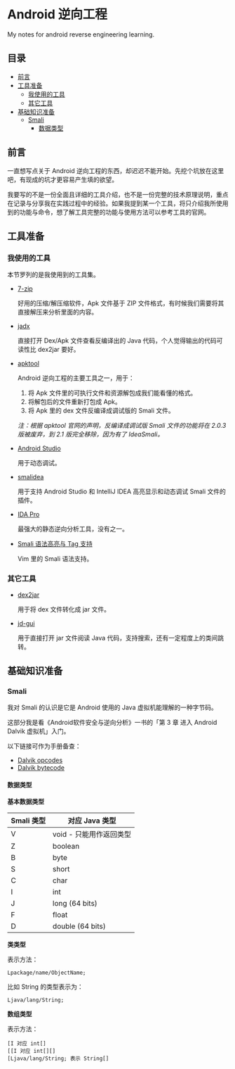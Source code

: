 # Android 逆向工程

My notes for android reverse engineering learning.

## 目录

* [前言](#前言)
* [工具准备](#工具准备)
	* [我使用的工具](#我使用的工具)
	* [其它工具](#其它工具)
* [基础知识准备](#基础知识准备)
	* [Smali](#smali)
		* [数据类型](#数据类型)

## 前言

一直想写点关于 Android 逆向工程的东西，却迟迟不能开始。先挖个坑放在这里吧，有现成的坑才更容易产生填的欲望。

我要写的不是一份全面且详细的工具介绍，也不是一份完整的技术原理说明，重点在记录与分享我在实践过程中的经验。如果我提到某一个工具，将只介绍我所使用到的功能与命令，想了解工具完整的功能与使用方法可以参考工具的官网。

## 工具准备

### 我使用的工具

本节罗列的是我使用到的工具集。

* [7-zip][]

    好用的压缩/解压缩软件，Apk 文件基于 ZIP 文件格式，有时候我们需要将其直接解压来分析里面的内容。

* [jadx][]

    直接打开 Dex/Apk 文件查看反编译出的 Java 代码，个人觉得输出的代码可读性比 dex2jar 要好。

* [apktool][]

    Android 逆向工程的主要工具之一，用于：
    1. 将 Apk 文件里的可执行文件和资源解包成我们能看懂的格式。
    2. 将解包后的文件重新打包成 Apk。
    3. 将 Apk 里的 dex 文件反编译成调试版的 Smali 文件。

    *注：根据 apktool 官网的声明，反编译成调试版 Smali 文件的功能将在 2.0.3 版被废弃，到 2.1 版完全移除，因为有了 IdeaSmali。*

* [Android Studio][]

    用于动态调试。

* [smalidea][]

    用于支持 Android Studio 和 IntelliJ IDEA 高亮显示和动态调试 Smali 文件的插件。

* [IDA Pro][]

    最强大的静态逆向分析工具，没有之一。

* [Smali 语法高亮与 Tag 支持][]

    Vim 里的 Smali 语法支持。

### 其它工具

* [dex2jar][]

    用于将 dex 文件转化成 jar 文件。

* [jd-gui][]

    用于直接打开 jar 文件阅读 Java 代码，支持搜索，还有一定程度上的类间跳转。

## 基础知识准备

### Smali

我对 Smali 的认识是它是 Android 使用的 Java 虚拟机能理解的一种字节码。

这部分我是看《Android软件安全与逆向分析》一书的「第 3 章 进入 Android Dalvik 虚拟机」入门。

以下链接可作为手册备查：

* [Dalvik opcodes][]
* [Dalvik bytecode][]

#### 数据类型

**基本数据类型**

| Smali 类型 | 对应 Java 类型          |
|------------|-------------------------|
| V          | void - 只能用作返回类型 |
| Z          | boolean                 |
| B          | byte                    |
| S          | short                   |
| C          | char                    |
| I          | int                     |
| J          | long (64 bits)          |
| F          | float                   |
| D          | double (64 bits)        |

**类类型**

表示方法：

```
Lpackage/name/ObjectName;
```

比如 String 的类型表示为：

```
Ljava/lang/String;
```

**数组类型**

表示方法：

```
[I 对应 int[]
[[I 对应 int[][]
[Ljava/lang/String; 表示 String[]
```

[7-zip]: http://www.7-zip.org/
[apktool]: https://github.com/iBotPeaches/Apktool
[dex2jar]: https://github.com/pxb1988/dex2jar
[jd-gui]: https://github.com/java-decompiler/jd-gui
[Android Studio]: https://developer.android.com/sdk/index.html
[IDA Pro]: https://www.hex-rays.com/products/ida/index.shtml
[Smali 语法高亮与 Tag 支持]: http://mazhuang.org/2015/06/23/vim-taglist-smali/
[smalidea]: https://github.com/JesusFreke/smali/wiki/smalidea
[Dalvik opcodes]: http://pallergabor.uw.hu/androidblog/dalvik_opcodes.html
[Dalvik bytecode]: https://source.android.com/devices/tech/dalvik/dalvik-bytecode.html
[jadx]: https://github.com/skylot/jadx
